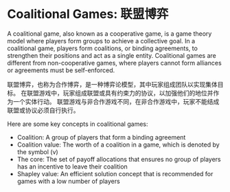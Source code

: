 # Coalitional Games: 联盟博弈

A coalitional game, also known as a cooperative game, is a game theory model where players form groups to achieve a collective goal. In a coalitional game, players form coalitions, or binding agreements, to strengthen their positions and act as a single entity. Coalitional games are different from non-cooperative games, where players cannot form alliances or agreements must be self-enforced.

联盟博弈，也称为合作博弈，是一种博弈论模型，其中玩家组成团队以实现集体目标。 在联盟游戏中，玩家组成联盟或具有约束力的协议，以加强他们的地位并作为一个实体行动。 联盟游戏与非合作游戏不同，在非合作游戏中，玩家不能结成联盟或协议必须自行执行。

Here are some key concepts in coalitional games:    
- Coalition: A group of players that form a binding agreement  
- Coalition value: The worth of a coalition in a game, which is denoted by the symbol \(v\)  
- The core: The set of payoff allocations that ensures no group of players has an incentive to leave their coalition  
- Shapley value: An efficient solution concept that is recommended for games with a low number of players 